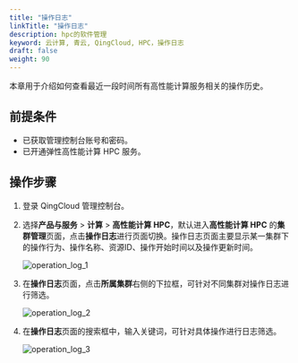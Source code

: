 ```yaml
---
title: "操作日志"
linkTitle: "操作日志"
description: hpc的软件管理
keyword: 云计算, 青云, QingCloud, HPC，操作日志
draft: false
weight: 90
---
```


本章用于介绍如何查看最近一段时间所有高性能计算服务相关的操作历史。

## 前提条件

- 已获取管理控制台账号和密码。
- 已开通弹性高性能计算 HPC 服务。

## 操作步骤

1. 登录 QingCloud 管理控制台。

2. 选择**产品与服务** > **计算** > **高性能计算 HPC**，默认进入**高性能计算 HPC** 的**集群管理**页面，点击**操作日志**进行页面切换。操作日志页面主要显示某一集群下的操作行为、操作名称、资源ID、操作开始时间以及操作更新时间。

   ![operation_log_1](../../_images/operation_log_1.png)

3. 在**操作日志**页面，点击**所属集群**右侧的下拉框，可针对不同集群对操作日志进行筛选。

   ![operation_log_2](../../_images/operation_log_2.png)

4. 在**操作日志**页面的搜索框中，输入关键词，可针对具体操作进行日志筛选。

   ![operation_log_3](../../_images/operation_log_3.png)




